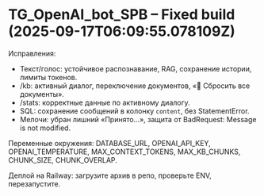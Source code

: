# TG_OpenAI_bot_SPB – Fixed build (2025-09-17T06:09:55.078109Z)

Исправления:
- Текст/голос: устойчивое распознавание, RAG, сохранение истории, лимиты токенов.
- /kb: активный диалог, переключение документов, «📎 Сбросить все документы».
- /stats: корректные данные по активному диалогу.
- SQL: сохранение сообщений в колонку `content`, без StatementError.
- Мелочи: убран лишний «Принято…», защита от BadRequest: Message is not modified.

Переменные окружения: DATABASE_URL, OPENAI_API_KEY, OPENAI_TEMPERATURE, MAX_CONTEXT_TOKENS, MAX_KB_CHUNKS, CHUNK_SIZE, CHUNK_OVERLAP.

Деплой на Railway: загрузите архив в репо, проверьте ENV, перезапустите.
